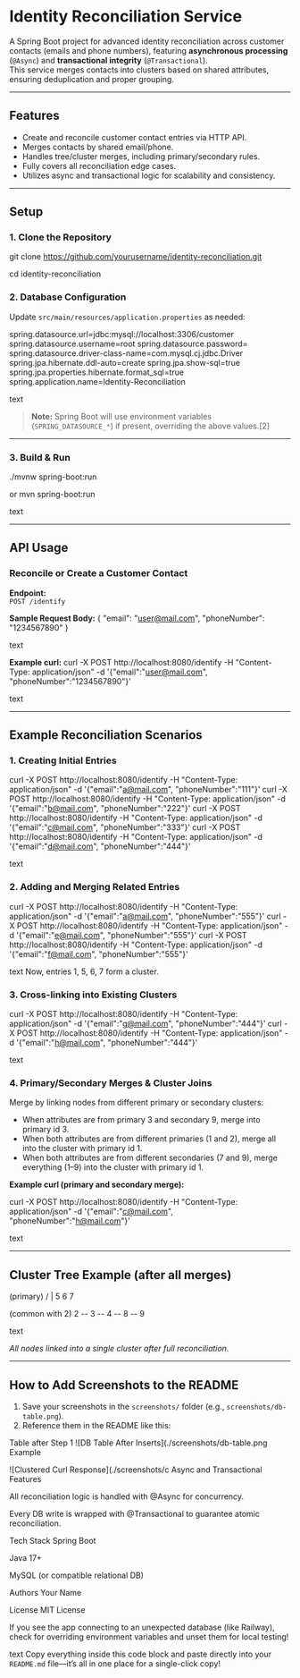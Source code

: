 # Identity Reconciliation Service

A Spring Boot project for advanced identity reconciliation across customer contacts (emails and phone numbers), featuring **asynchronous processing** (`@Async`) and **transactional integrity** (`@Transactional`).  
This service merges contacts into clusters based on shared attributes, ensuring deduplication and proper grouping.

---

## Features

- Create and reconcile customer contact entries via HTTP API.
- Merges contacts by shared email/phone.
- Handles tree/cluster merges, including primary/secondary rules.
- Fully covers all reconciliation edge cases.
- Utilizes async and transactional logic for scalability and consistency.

---

## Setup

### 1. Clone the Repository

git clone https://github.com/yourusername/identity-reconciliation.git

cd identity-reconciliation

### 2. Database Configuration

Update `src/main/resources/application.properties` as needed:

spring.datasource.url=jdbc:mysql://localhost:3306/customer
spring.datasource.username=root
spring.datasource.password=
spring.datasource.driver-class-name=com.mysql.cj.jdbc.Driver
spring.jpa.hibernate.ddl-auto=create
spring.jpa.show-sql=true
spring.jpa.properties.hibernate.format_sql=true
spring.application.name=Identity-Reconciliation

text

> **Note:** Spring Boot will use environment variables (`SPRING_DATASOURCE_*`) if present, overriding the above values.[2]

---

### 3. Build & Run

./mvnw spring-boot:run

or
mvn spring-boot:run

text

---

## API Usage

### Reconcile or Create a Customer Contact

**Endpoint:**  
`POST /identify`

**Sample Request Body:**
{
"email": "user@mail.com",
"phoneNumber": "1234567890"
}

text

**Example curl:**
curl -X POST http://localhost:8080/identify
-H "Content-Type: application/json"
-d '{"email":"user@mail.com", "phoneNumber":"1234567890"}'

text

---

## Example Reconciliation Scenarios

### 1. Creating Initial Entries

curl -X POST http://localhost:8080/identify -H "Content-Type: application/json" -d '{"email":"a@mail.com", "phoneNumber":"111"}'
curl -X POST http://localhost:8080/identify -H "Content-Type: application/json" -d '{"email":"b@mail.com", "phoneNumber":"222"}'
curl -X POST http://localhost:8080/identify -H "Content-Type: application/json" -d '{"email":"c@mail.com", "phoneNumber":"333"}'
curl -X POST http://localhost:8080/identify -H "Content-Type: application/json" -d '{"email":"d@mail.com", "phoneNumber":"444"}'

text

### 2. Adding and Merging Related Entries

curl -X POST http://localhost:8080/identify -H "Content-Type: application/json" -d '{"email":"a@mail.com", "phoneNumber":"555"}'
curl -X POST http://localhost:8080/identify -H "Content-Type: application/json" -d '{"email":"e@mail.com", "phoneNumber":"555"}'
curl -X POST http://localhost:8080/identify -H "Content-Type: application/json" -d '{"email":"f@mail.com", "phoneNumber":"555"}'

text
Now, entries 1, 5, 6, 7 form a cluster.

### 3. Cross-linking into Existing Clusters

curl -X POST http://localhost:8080/identify -H "Content-Type: application/json" -d '{"email":"g@mail.com", "phoneNumber":"444"}'
curl -X POST http://localhost:8080/identify -H "Content-Type: application/json" -d '{"email":"h@mail.com", "phoneNumber":"444"}'

text

### 4. Primary/Secondary Merges & Cluster Joins

Merge by linking nodes from different primary or secondary clusters:
- When attributes are from primary 3 and secondary 9, merge into primary id 3.
- When both attributes are from different primaries (1 and 2), merge all into the cluster with primary id 1.
- When both attributes are from different secondaries (7 and 9), merge everything (1–9) into the cluster with primary id 1.

**Example curl (primary and secondary merge):**

curl -X POST http://localhost:8080/identify -H "Content-Type: application/json" -d '{"email":"c@mail.com", "phoneNumber":"h@mail.com"}'

text

---

## Cluster Tree Example (after all merges)

(primary)
/ |
5 6 7

(common with 2)
2 -- 3 -- 4 -- 8 -- 9

text

_All nodes linked into a single cluster after full reconciliation._

---

## How to Add Screenshots to the README

1. Save your screenshots in the `screenshots/` folder (e.g., `screenshots/db-table.png`).
2. Reference them in the README like this:

Table after Step 1
![DB Table After Inserts](./screenshots/db-table.png Example

![Clustered Curl Response](./screenshots/c Async and Transactional Features

All reconciliation logic is handled with @Async for concurrency.

Every DB write is wrapped with @Transactional to guarantee atomic reconciliation.

Tech Stack
Spring Boot

Java 17+

MySQL (or compatible relational DB)

Authors
Your Name

License
MIT License

If you see the app connecting to an unexpected database (like Railway), check for overriding environment variables and unset them for local testing!

text
Copy everything inside this code block and paste directly into your `README.md` file—it’s all in one place for a single-click copy!